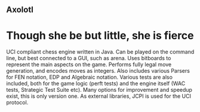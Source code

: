 ## Axolotl
# Though she be but little, she is fierce
UCI compliant chess engine written in Java. Can be played on the command line, but best connected to a GUI, such as arena.
Uses bitboards to represent the main aspects on the game. Performs fully legal move generation, and encodes moves as integers. 
Also includes various Parsers for FEN notation, EDP and Algebraic notation. Various tests are also included, both for the game logic (perft tests) and the engine itself (WAC tests, Strategic Test Suite etc). 
Many options for improvement and speedup exist, this is only version one. 
As external libraries, JCPI is used for the UCI protocol.
